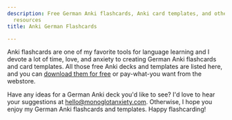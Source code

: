 ```yaml
---
description: Free German Anki flashcards, Anki card templates, and other German Anki
  resources
title: Anki German Flashcards

---
```

Anki flashcards are one of my favorite tools for language learning and I devote a lot of time, love, and anxiety to creating German Anki flashcards and card templates. All those free Anki decks and templates are listed here, and you can [download them for free](https://gumroad.com/monoglotanxiety) or pay-what-you want from the webstore.

Have any ideas for a German Anki deck you'd like to see? I'd love to hear your suggestions at hello@monoglotanxiety.com. Otherwise, I hope you enjoy my German Anki flashcards and templates. Happy flashcarding!